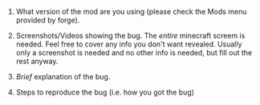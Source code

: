 1) What version of the mod are you using (please check the Mods menu provided by forge).


2) Screenshots/Videos showing the bug. The *entire* minecraft screem is needed. Feel free to cover any info you don't want revealed. Usually only a screenshot is needed and no other info is needed, but fill out the rest anyway.


3) _Brief_ explanation of the bug.


4) Steps to reproduce the bug (i.e. how you got the bug)
